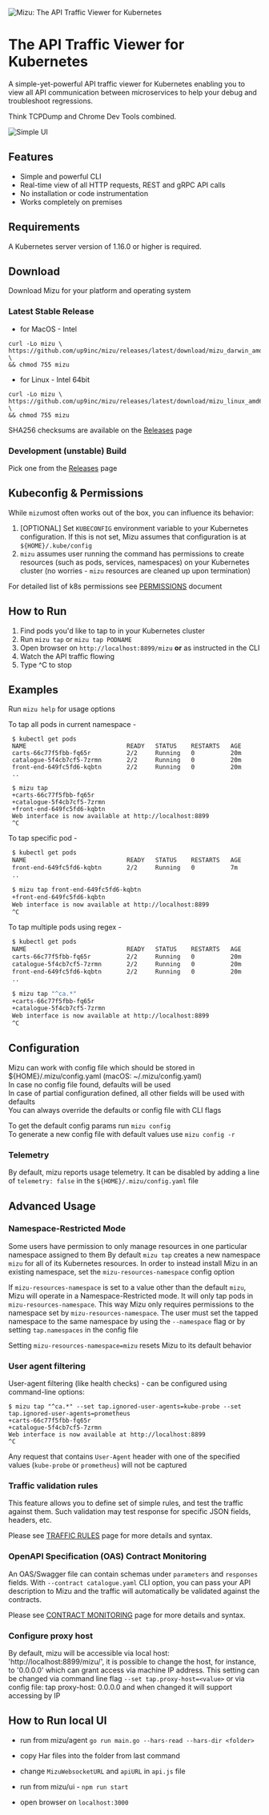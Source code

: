![Mizu: The API Traffic Viewer for Kubernetes](assets/mizu-logo.svg)

# The API Traffic Viewer for Kubernetes

A simple-yet-powerful API traffic viewer for Kubernetes enabling you to view all API communication between microservices to help your debug and troubleshoot regressions.

Think TCPDump and Chrome Dev Tools combined.

![Simple UI](assets/mizu-ui.png)

## Features

- Simple and powerful CLI
- Real-time view of all HTTP requests, REST and gRPC API calls
- No installation or code instrumentation
- Works completely on premises

## Requirements

A Kubernetes server version of 1.16.0 or higher is required.

## Download

Download Mizu for your platform and operating system

### Latest Stable Release

* for MacOS - Intel 
```
curl -Lo mizu \
https://github.com/up9inc/mizu/releases/latest/download/mizu_darwin_amd64 \
&& chmod 755 mizu
```
 
* for Linux - Intel 64bit
```
curl -Lo mizu \
https://github.com/up9inc/mizu/releases/latest/download/mizu_linux_amd64 \
&& chmod 755 mizu
``` 

SHA256 checksums are available on the [Releases](https://github.com/up9inc/mizu/releases) page

### Development (unstable) Build
Pick one from the [Releases](https://github.com/up9inc/mizu/releases) page

## Kubeconfig & Permissions
While `mizu`most often works out of the box, you can influence its behavior:

1. [OPTIONAL] Set `KUBECONFIG` environment variable to your Kubernetes configuration. If this is not set, Mizu assumes that configuration is at `${HOME}/.kube/config`
2. `mizu` assumes user running the command has permissions to create resources (such as pods, services, namespaces) on your Kubernetes cluster (no worries - `mizu` resources are cleaned up upon termination)

For detailed list of k8s permissions see [PERMISSIONS](docs/PERMISSIONS.md) document


## How to Run

1. Find pods you'd like to tap to in your Kubernetes cluster
2. Run `mizu tap` or `mizu tap PODNAME`  
3. Open browser on `http://localhost:8899/mizu` **or** as instructed in the CLI
4. Watch the API traffic flowing
5. Type ^C to stop

## Examples

Run `mizu help` for usage options

To tap all pods in current namespace - 
``` 
 $ kubectl get pods 
 NAME                            READY   STATUS    RESTARTS   AGE
 carts-66c77f5fbb-fq65r          2/2     Running   0          20m
 catalogue-5f4cb7cf5-7zrmn       2/2     Running   0          20m
 front-end-649fc5fd6-kqbtn       2/2     Running   0          20m
 ..

 $ mizu tap
 +carts-66c77f5fbb-fq65r
 +catalogue-5f4cb7cf5-7zrmn
 +front-end-649fc5fd6-kqbtn
 Web interface is now available at http://localhost:8899
 ^C
```


To tap specific pod - 
```bash
 $ kubectl get pods 
 NAME                            READY   STATUS    RESTARTS   AGE
 front-end-649fc5fd6-kqbtn       2/2     Running   0          7m
 ..

 $ mizu tap front-end-649fc5fd6-kqbtn
 +front-end-649fc5fd6-kqbtn
 Web interface is now available at http://localhost:8899
 ^C
```

To tap multiple pods using regex - 
```bash
 $ kubectl get pods 
 NAME                            READY   STATUS    RESTARTS   AGE
 carts-66c77f5fbb-fq65r          2/2     Running   0          20m
 catalogue-5f4cb7cf5-7zrmn       2/2     Running   0          20m
 front-end-649fc5fd6-kqbtn       2/2     Running   0          20m
 ..

 $ mizu tap "^ca.*"
 +carts-66c77f5fbb-fq65r
 +catalogue-5f4cb7cf5-7zrmn
 Web interface is now available at http://localhost:8899
 ^C
```

## Configuration

Mizu can work with config file which should be stored in ${HOME}/.mizu/config.yaml (macOS: ~/.mizu/config.yaml) <br />
In case no config file found, defaults will be used <br />
In case of partial configuration defined, all other fields will be used with defaults <br />
You can always override the defaults or config file with CLI flags

To get the default config params run `mizu config` <br />
To generate a new config file with default values use `mizu config -r`

### Telemetry

By default, mizu reports usage telemetry. It can be disabled by adding a line of `telemetry: false` in the `${HOME}/.mizu/config.yaml` file


## Advanced Usage

### Namespace-Restricted Mode

Some users have permission to only manage resources in one particular namespace assigned to them
By default `mizu tap` creates a new namespace `mizu` for all of its Kubernetes resources. In order to instead install
Mizu in an existing namespace, set the `mizu-resources-namespace` config option

If `mizu-resources-namespace` is set to a value other than the default `mizu`, Mizu will operate in a
Namespace-Restricted mode. It will only tap pods in `mizu-resources-namespace`. This way Mizu only requires permissions
to the namespace set by `mizu-resources-namespace`. The user must set the tapped namespace to the same namespace by
using the `--namespace` flag or by setting `tap.namespaces` in the config file

Setting `mizu-resources-namespace=mizu` resets Mizu to its default behavior

### User agent filtering

User-agent filtering (like health checks) - can be configured using command-line options:

```shell
$ mizu tap "^ca.*" --set tap.ignored-user-agents=kube-probe --set tap.ignored-user-agents=prometheus
+carts-66c77f5fbb-fq65r
+catalogue-5f4cb7cf5-7zrmn
Web interface is now available at http://localhost:8899
^C

```
Any request that contains `User-Agent` header with one of the specified values (`kube-probe` or `prometheus`) will not be captured

### Traffic validation rules

This feature allows you to define set of simple rules, and test the traffic against them.
Such validation may test response for specific JSON fields, headers, etc.

Please see [TRAFFIC RULES](docs/POLICY_RULES.md) page for more details and syntax.

### OpenAPI Specification (OAS) Contract Monitoring

An OAS/Swagger file can contain schemas under `parameters` and `responses` fields. With `--contract catalogue.yaml`
CLI option, you can pass your API description to Mizu and the traffic will automatically be validated
against the contracts.

Please see [CONTRACT MONITORING](docs/CONTRACT_MONITORING.md) page for more details and syntax.

### Configure proxy host 

By default, mizu will be accessible via local host: 'http://localhost:8899/mizu/', it is possible to change the host,
for instance, to '0.0.0.0' which can grant access via machine IP address.
This setting can be changed via command line flag `--set tap.proxy-host=<value>` or via config file:
tap
    proxy-host: 0.0.0.0
and when changed it will support accessing by IP


## How to Run local UI

- run from mizu/agent `go run main.go --hars-read --hars-dir <folder>`

- copy Har files into the folder from last command

- change `MizuWebsocketURL` and `apiURL` in `api.js` file

- run from mizu/ui - `npm run start`

- open browser on `localhost:3000`
